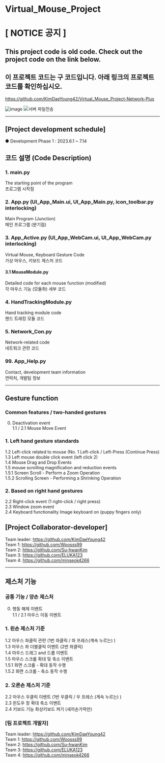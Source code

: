 # Virtual_Mouse_Project

# [ NOTICE 공지 ] 
## This project code is old code. Check out the project code on the link below.      
## 이 프로젝트 코드는 구 코드입니다. 아래 링크의 프로젝트 코드를 확인하십시오.    
https://github.com/KimDaeYoung42/Virtual_Mouse_Project-Network-Plus    

![image](https://github.com/KimDaeYoung42/Virtual_Mouse_Project/assets/130177839/d558befc-19d4-4c75-8dec-b71e37e1b7e7)
![서버 파일전송](https://github.com/KimDaeYoung42/Virtual_Mouse_Project/assets/130177839/f8127749-ccea-4e62-8627-07ec41ec210d)


------------------------------------
## [Project development schedule]    
● Development Phase 1 : 2023.6.1 ~ 7.14    

## 코드 설명 (Code Description)

### 1. main.py     
The starting point of the program     
프로그램 시작점      

### 2. App.py (UI_App_Main.ui, UI_App_Main.py, icon_toolbar.py interlocking)     
Main Program (Junction)    
메인 프로그램 (분기점)      

### 3. App_Active.py (UI_App_WebCam.ui, UI_App_WebCam.py interlocking)     
Virtual Mouse, Keyboard Gesture Code   
가상 마우스, 키보드 제스처 코드       

#### 3.1 MouseModule.py     
Detailed code for each mouse function (modified)    
각 마우스 기능 (모듈화) 세부 코드       

### 4. HandTrackingModule.py     
Hand tracking module code    
핸드 트래킹 모듈 코드         

### 5. Network_Con.py     
Network-related code    
네트워크 관련 코드 

### 99. App_Help.py    
Contact, development team information   
연락처, 개발팀 정보

 -------------------------------------------
## Gesture function    
### Common features / two-handed gestures    
0. Deactivation event    
1.1 / 2.1 Mouse Move Event    

### 1. Left hand gesture standards    
1.2 Left-click related to mouse (No. 1 Left-click / Left-Press (Continue Press)    
1.3 Left mouse double click event (left click 2)    
1.4 Mouse Drag and Drop Events    
1.5 mouse scrolling magnification and reduction events    
1.5.1 Screen Scroll - Perform a Zoom Operation    
1.5.2 Scrolling Screen - Performing a Shrinking Operation    

### 2. Based on right hand gestures    
2.2 Right-click event (1 right-click / right press)    
2.3 Window zoom event    
2.4 Keyboard functionality Image keyboard on (puppy fingers only)    

## [Project Collaborator-developer]
Team leader: https://github.com/KimDaeYoung42   
Team 1: https://github.com/Woosss99   
Team 2: https://github.com/Su-hwanKim    
Team 3: https://github.com/ELUKA123    
Team 4: https://github.com/minseok4266   

 -------------------------------------------
## 제스처 기능      
### 공통 기능 / 양손 제스처           
0. 행동 해제 이벤트     
1.1 / 2.1 마우스 이동 이벤트     

### 1. 왼손 제스처 기준      
1.2 마우스 좌클릭 관련 (1번 좌클릭 / 좌 프레스(계속 누르는) )     
1.3 마우스 좌 더블클릭 이벤트 (2번 좌클릭)     
1.4 마우스 드래그 and 드롭 이벤트     
1.5 마우스 스크롤 확대 및 축소 이벤트     
1.5.1 화면 스크롤 - 확대 동작 수행     
1.5.2 화면 스크롤 - 축소 동작 수행     

### 2. 오른손 제스처 기준 
2.2 마우스 우클릭 이벤트 (1번 우클릭 / 우 프레스 (계속 누르는) )     
2.3 윈도우 창 확대 축소 이벤트     
2.4 키보드 기능 화상키보드 켜기 (새끼손가락만) 

### [팀 프로젝트 개발자]
Team leader: https://github.com/KimDaeYoung42   
Team 1: https://github.com/Woosss99   
Team 2: https://github.com/Su-hwanKim    
Team 3: https://github.com/ELUKA123    
Team 4: https://github.com/minseok4266   
